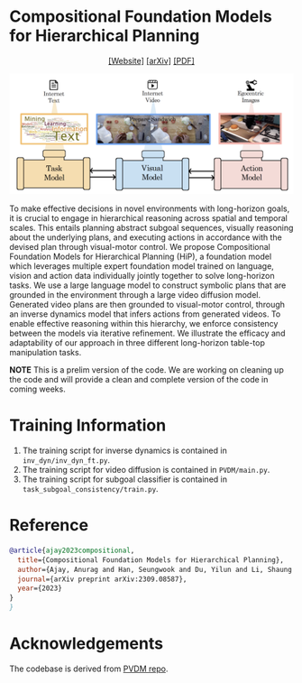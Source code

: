 # Compositional Foundation Models for Hierarchical Planning 
<div align="center">

[[Website]](https://hierarchical-planning-foundation-model.github.io/)
[[arXiv]](https://arxiv.org/abs/2309.08587)
[[PDF]](https://arxiv.org/pdf/2309.08587.pdf)


![](images/teaser.png)
</div>

To make effective decisions in novel environments with long-horizon goals, it is crucial to engage in hierarchical reasoning across spatial and temporal scales. This entails planning abstract subgoal sequences, visually reasoning about the underlying plans, and executing actions in accordance with the devised plan through visual-motor control. We propose Compositional Foundation Models for Hierarchical Planning (HiP), a foundation model which leverages multiple expert foundation model trained on language, vision and action data individually jointly together to solve long-horizon tasks. We use a large language model to construct symbolic plans that are grounded in the environment through a large video diffusion model. Generated video plans are then grounded to visual-motor control, through an inverse dynamics model that infers actions from generated videos. To enable effective reasoning within this hierarchy, we enforce consistency between the models via iterative refinement. We illustrate the efficacy and adaptability of our approach in three different long-horizon table-top manipulation tasks.

**NOTE** This is a prelim version of the code. We are working on cleaning up the code and will provide a clean and complete version of the code in coming weeks.


# Training Information

1. The training script for inverse dynamics is contained in `inv_dyn/inv_dyn_ft.py`.
2. The training script for video diffusion is contained in `PVDM/main.py`.
3. The training script for subgoal classifier is contained in `task_subgoal_consistency/train.py`.

# Reference

```bibtex
@article{ajay2023compositional,
  title={Compositional Foundation Models for Hierarchical Planning},
  author={Ajay, Anurag and Han, Seungwook and Du, Yilun and Li, Shaung and Gupta, Abhi and Jaakkola, Tommi and Tenenbaum, Josh and Kaelbling, Leslie and Srivastava, Akash and Agrawal, Pulkit},
  journal={arXiv preprint arXiv:2309.08587},
  year={2023}
}
}
```

# Acknowledgements

The codebase is derived from [PVDM repo](https://github.com/sihyun-yu/PVDM).